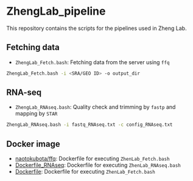 # ZhengLab_pipeline

This repository contains the scripts for the pipelines used in Zheng Lab.

## Fetching data

- `ZhengLab_Fetch.bash`: Fetching data from the server using `ffq`

```bash
ZhengLab_Fetch.bash -i <SRA/GEO ID> -o output_dir
```

## RNA-seq

- `ZhengLab_RNAseq.bash`: Quality check and trimming by `fastp` and mapping by `STAR`

```bash
ZhengLab_RNAseq.bash -i fastq_RNAseq.txt -c config_RNAseq.txt
```

## Docker image

- [naotokubota/ffq](https://github.com/NaotoKubota/ffq): Dockerfile for executing `ZhenLab_Fetch.bash`
- [Dockerfile_RNAseq](https://github.com/NaotoKubota/ZhengLab_pipeline/blob/main/Dockerfile_RNAseq): Dockerfile for executing `ZhenLab_RNAseq.bash`
- [Dockerfile](https://github.com/NaotoKubota/ZhengLab_pipeline/blob/main/Dockerfile): Dockerfile for executing `ZhenLab_Fetch.bash`
